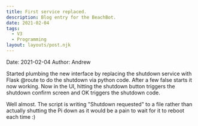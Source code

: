 ```yaml
---
title: First service replaced.
description: Blog entry for the BeachBot.
date: 2021-02-04
tags:
  - V3
  - Programming
layout: layouts/post.njk
---
```

Date: 2021-02-04
Author: Andrew

Started plumbing the new interface by replacing the shutdown service with Flask @route to do the shutdown via python code. After a few false starts it now working. Now in the UI, hitting the shutdown button triggers the shutdown confirm screen and OK triggers the shutdown code.

Well almost. The script is writing "Shutdown requested" to a file rather than actually shutting the Pi down as it would be a pain to wait for it to reboot each time :)
